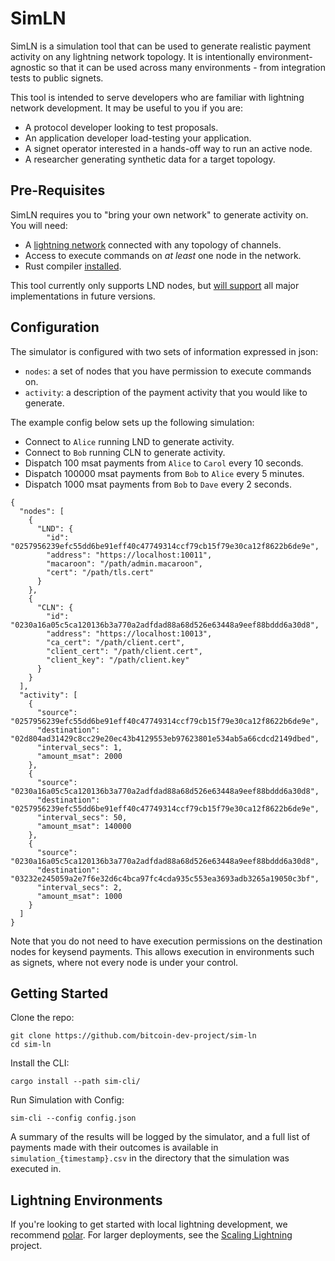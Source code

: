 # SimLN

SimLN is a simulation tool that can be used to generate realistic 
payment activity on any lightning network topology. It is intentionally 
environment-agnostic so that it can be used across many environments - 
from integration tests to public signets. 

This tool is intended to serve developers who are familiar with 
lightning network development. It may be useful to you if you are:
* A protocol developer looking to test proposals. 
* An application developer load-testing your application.
* A signet operator interested in a hands-off way to run an active node. 
* A researcher generating synthetic data for a target topology.

## Pre-Requisites
SimLN requires you to "bring your own network" to generate activity 
on. You will need:
* A [lightning network](#lightning-environments) connected with any 
  topology of channels.
* Access to execute commands on _at least_ one node in the network.
* Rust compiler [installed](https://www.rust-lang.org/tools/install).

This tool currently only supports LND nodes, but [will support](https://github.com/bitcoin-dev-project/sim-ln/issues/26)
all major implementations in future versions.

## Configuration
The simulator is configured with two sets of information expressed in 
json: 
* `nodes`: a set of nodes that you have permission to execute 
  commands on.
* `activity`: a description of the payment activity that you would 
  like to generate.

The example config below sets up the following simulation:
* Connect to `Alice` running LND to generate activity.
* Connect to `Bob` running CLN to generate activity.
* Dispatch 100 msat payments from `Alice` to `Carol` every 10 seconds.
* Dispatch 100000 msat payments from `Bob` to `Alice` every 5 minutes.
* Dispatch 1000 msat payments from `Bob` to `Dave` every 2 seconds.
```
{
  "nodes": [
    {
      "LND": {
        "id": "0257956239efc55dd6be91eff40c47749314ccf79cb15f79e30ca12f8622b6de9e",
        "address": "https://localhost:10011",
        "macaroon": "/path/admin.macaroon",
        "cert": "/path/tls.cert"
      }
    },
    {
      "CLN": {
        "id": "0230a16a05c5ca120136b3a770a2adfdad88a68d526e63448a9eef88bddd6a30d8",
        "address": "https://localhost:10013",
        "ca_cert": "/path/client.cert",
        "client_cert": "/path/client.cert",
        "client_key": "/path/client.key"
      }
    }
  ],
  "activity": [
    {
      "source": "0257956239efc55dd6be91eff40c47749314ccf79cb15f79e30ca12f8622b6de9e",
      "destination": "02d804ad31429c8cc29e20ec43b4129553eb97623801e534ab5a66cdcd2149dbed",
      "interval_secs": 1,
      "amount_msat": 2000
    },
    {
      "source": "0230a16a05c5ca120136b3a770a2adfdad88a68d526e63448a9eef88bddd6a30d8",
      "destination": "0257956239efc55dd6be91eff40c47749314ccf79cb15f79e30ca12f8622b6de9e",
      "interval_secs": 50,
      "amount_msat": 140000
    },
    {
      "source": "0230a16a05c5ca120136b3a770a2adfdad88a68d526e63448a9eef88bddd6a30d8",
      "destination": "03232e245059a2e7f6e32d6c4bca97fc4cda935c553ea3693adb3265a19050c3bf",
      "interval_secs": 2,
      "amount_msat": 1000
    }
  ]
}
```

Note that you do not need to have execution permissions on the destination 
nodes for keysend payments. This allows execution in environments such as 
signets, where not every node is under your control.

## Getting Started
Clone the repo: 
```
git clone https://github.com/bitcoin-dev-project/sim-ln
cd sim-ln
```

Install the CLI: 
```
cargo install --path sim-cli/
```

Run Simulation with Config: 
```
sim-cli --config config.json
```

A summary of the results will be logged by the simulator, and a full 
list of payments made with their outcomes is available in 
`simulation_{timestamp}.csv` in the directory that the simulation was 
executed in.

## Lightning Environments
If you're looking to get started with local lightning development, we
recommend [polar](https://lightningpolar.com/). For larger deployments, 
see the [Scaling Lightning](https://github.com/scaling-lightning/scaling-lightning) 
project.
